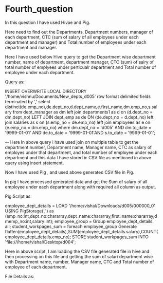 # Fourth_question

In this question I have used Hivae and Pig.

Here need to find out the Departments, Department numbers, manager of each department, CTC (sum of salary of all employees under each department and manager) and Total number of employees under each department and manager.

Here I have used below Hive query to get the Department wise department number, name of department, department manager, CTC (sum) of salry of total number of emplyees under perticualr department and Total number of employee under each department.

Query as:

INSERT OVERWRITE LOCAL DIRECTORY '/home/vishnu/Documents/New_depts_d005' row format delimited fields terminated by ',' select distinct(de.emp_no),de.dept_no,d.dept_name,e.first_name,dm.emp_no,s.salary from dept_manager as dm left join departments1 as d on (d.dept_no = dm.dept_no) LEFT JOIN dept_emp as de ON (de.dept_no = d.dept_no) left join salaries as s on (s.emp_no = de.emp_no) left join employees as e on (e.emp_no = dm.emp_no) where dm.dept_no = 'd005' AND dm.to_date = '9999-01-01' AND de.to_date = '9999-01-01'AND s.to_date = '9999-01-01';

-- Here In above query I have used join on multiple table to get the department number, Department name, Manager name, CTC as salary of employes under that department, and total number of employee under each department and this data I have stored in CSV file as mentioned in above query using insert statement.

Now I have used Pig , and used above generated CSV file in Pig.

In pig I have processed generated data and get the Sum of salary of all employee under each department along with required all column as output.

Pig Script as:

employee_dept_details = LOAD '/home/vishal/Downloads/d005/000000_0' USING PigStorage(',') as (emp_no:int,dept_no:chararray,dept_name:chararray,first_name:chararray,dmemp_no:int,salary:int);
employee_group = Group employee_dept_details all;
student_workpages_sum = foreach employee_group Generate 
   flatten(employee_dept_details),SUM(employee_dept_details.salary),COUNT(employee_dept_details.emp_no);
STORE student_workpages_sum INTO 'file:///home/vishal/Desktop/d004';

Here in above script, I am loading the CSV file generated file in hive and then processing on this file and getting the sum of salari department wise with Department name, number, Manager name, CTC and Total number of employee of each department.


File Details as:




